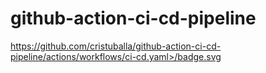 # github-action-ci-cd-pipeline
https://github.com/cristuballa/github-action-ci-cd-pipeline/actions/workflows/ci-cd.yaml>/badge.svg
